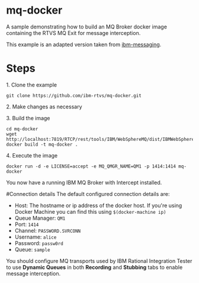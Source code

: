# mq-docker
A sample demonstrating how to build an MQ Broker docker image containing the RTVS MQ Exit for message interception.

This example is an adapted version taken from [ibm-messaging](https://github.com/ibm-messaging/mq-docker).

# Steps

1\. Clone the example
```
git clone https://github.com/ibm-rtvs/mq-docker.git
```
2\. Make changes as necessary

3\. Build the image
```
cd mq-docker
wget http://localhost:7819/RTCP/rest/tools/IBM/WebSphereMQ/dist/IBMWebSphereMQdist.zip
docker build -t mq-docker .
```
4\. Execute the image
```
docker run -d -e LICENSE=accept -e MQ_QMGR_NAME=QM1 -p 1414:1414 mq-docker
```

You now have a running IBM MQ Broker with Intercept installed.

#Connection details
The default configured connection details are:

* Host: The hostname or ip address of the docker host. If you're using Docker Machine you can find this using ```$(docker-machine ip)```
* Queue Manager: ```QM1```
* Port: ```1414```
* Channel: ```PASSWORD.SVRCONN```
* Username: ```alice```
* Password: ```passw0rd```
* Queue: ```sample```

You should configure MQ transports used by IBM Rational Integration Tester to use **Dynamic Queues** in both **Recording** and **Stubbing** tabs to enable message interception.

